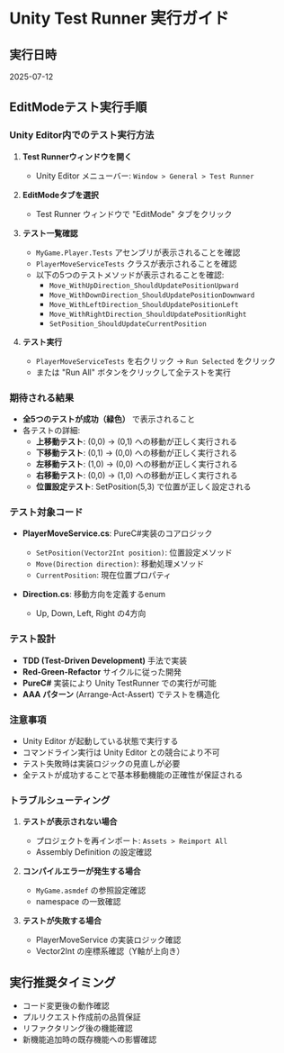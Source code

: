 # Unity Test Runner 実行ガイド

## 実行日時
2025-07-12

## EditModeテスト実行手順

### Unity Editor内でのテスト実行方法

1. **Test Runnerウィンドウを開く**
   - Unity Editor メニューバー: `Window > General > Test Runner`

2. **EditModeタブを選択**
   - Test Runner ウィンドウで "EditMode" タブをクリック

3. **テスト一覧確認**
   - `MyGame.Player.Tests` アセンブリが表示されることを確認
   - `PlayerMoveServiceTests` クラスが表示されることを確認
   - 以下の5つのテストメソッドが表示されることを確認:
     - `Move_WithUpDirection_ShouldUpdatePositionUpward`
     - `Move_WithDownDirection_ShouldUpdatePositionDownward`
     - `Move_WithLeftDirection_ShouldUpdatePositionLeft`
     - `Move_WithRightDirection_ShouldUpdatePositionRight`
     - `SetPosition_ShouldUpdateCurrentPosition`

4. **テスト実行**
   - `PlayerMoveServiceTests` を右クリック → `Run Selected` をクリック
   - または "Run All" ボタンをクリックして全テストを実行

### 期待される結果

- **全5つのテストが成功（緑色）** で表示されること
- 各テストの詳細:
  - **上移動テスト**: (0,0) → (0,1) への移動が正しく実行される
  - **下移動テスト**: (0,1) → (0,0) への移動が正しく実行される
  - **左移動テスト**: (1,0) → (0,0) への移動が正しく実行される
  - **右移動テスト**: (0,0) → (1,0) への移動が正しく実行される
  - **位置設定テスト**: SetPosition(5,3) で位置が正しく設定される

### テスト対象コード

- **PlayerMoveService.cs**: PureC#実装のコアロジック
  - `SetPosition(Vector2Int position)`: 位置設定メソッド
  - `Move(Direction direction)`: 移動処理メソッド
  - `CurrentPosition`: 現在位置プロパティ

- **Direction.cs**: 移動方向を定義するenum
  - Up, Down, Left, Right の4方向

### テスト設計

- **TDD (Test-Driven Development)** 手法で実装
- **Red-Green-Refactor** サイクルに従った開発
- **PureC#** 実装により Unity TestRunner での実行が可能
- **AAA パターン** (Arrange-Act-Assert) でテストを構造化

### 注意事項

- Unity Editor が起動している状態で実行する
- コマンドライン実行は Unity Editor との競合により不可
- テスト失敗時は実装ロジックの見直しが必要
- 全テストが成功することで基本移動機能の正確性が保証される

### トラブルシューティング

1. **テストが表示されない場合**
   - プロジェクトを再インポート: `Assets > Reimport All`
   - Assembly Definition の設定確認

2. **コンパイルエラーが発生する場合**
   - `MyGame.asmdef` の参照設定確認
   - namespace の一致確認

3. **テストが失敗する場合**
   - PlayerMoveService の実装ロジック確認
   - Vector2Int の座標系確認（Y軸が上向き）

## 実行推奨タイミング

- コード変更後の動作確認
- プルリクエスト作成前の品質保証
- リファクタリング後の機能確認
- 新機能追加時の既存機能への影響確認
